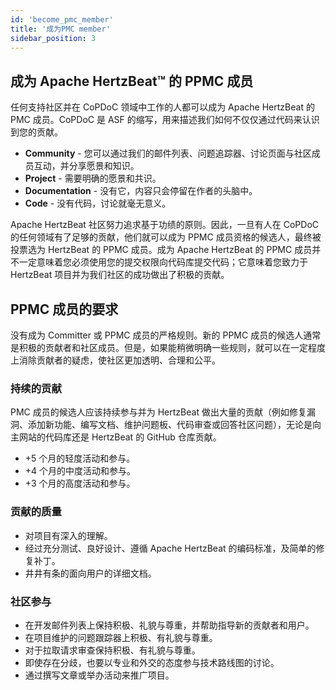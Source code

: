 ```yaml
---
id: 'become_pmc_member'
title: '成为PMC member'
sidebar_position: 3
---
```


<!--
Licensed to the Apache Software Foundation (ASF) under one or more
contributor license agreements.  See the NOTICE file distributed with
this work for additional information regarding copyright ownership.
The ASF licenses this file to You under the Apache License, Version 2.0
(the "License"); you may not use this file except in compliance with
the License.  You may obtain a copy of the License at

https://www.apache.org/licenses/LICENSE-2.0

Unless required by applicable law or agreed to in writing, software
distributed under the License is distributed on an "AS IS" BASIS,
WITHOUT WARRANTIES OR CONDITIONS OF ANY KIND, either express or implied.
See the License for the specific language governing permissions and
limitations under the License.
-->

## 成为 Apache HertzBeat™ 的 PPMC 成员

任何支持社区并在 CoPDoC 领域中工作的人都可以成为 Apache HertzBeat 的PMC 成员。CoPDoC 是 ASF 的缩写，用来描述我们如何不仅仅通过代码来认识到您的贡献。

- **Community** - 您可以通过我们的邮件列表、问题追踪器、讨论页面与社区成员互动，并分享愿景和知识。
- **Project** - 需要明确的愿景和共识。
- **Documentation** - 没有它，内容只会停留在作者的头脑中。
- **Code** - 没有代码，讨论就毫无意义。

Apache HertzBeat 社区努力追求基于功绩的原则。因此，一旦有人在 CoPDoC 的任何领域有了足够的贡献，他们就可以成为 PPMC 成员资格的候选人，最终被投票选为 HertzBeat 的 PPMC 成员。成为 Apache HertzBeat 的 PPMC 成员并不一定意味着您必须使用您的提交权限向代码库提交代码；它意味着您致力于 HertzBeat 项目并为我们社区的成功做出了积极的贡献。

## PPMC 成员的要求

没有成为 Committer 或 PPMC 成员的严格规则。新的 PPMC 成员的候选人通常是积极的贡献者和社区成员。但是，如果能稍微明确一些规则，就可以在一定程度上消除贡献者的疑虑，使社区更加透明、合理和公平。

### 持续的贡献

PMC 成员的候选人应该持续参与并为 HertzBeat 做出大量的贡献（例如修复漏洞、添加新功能、编写文档、维护问题板、代码审查或回答社区问题），无论是向主网站的代码库还是 HertzBeat 的 GitHub 仓库贡献。

- +5 个月的轻度活动和参与。
- +4 个月的中度活动和参与。
- +3 个月的高度活动和参与。

### 贡献的质量

- 对项目有深入的理解。
- 经过充分测试、良好设计、遵循 Apache HertzBeat 的编码标准，及简单的修复补丁。
- 井井有条的面向用户的详细文档。

### 社区参与

- 在开发邮件列表上保持积极、礼貌与尊重，并帮助指导新的贡献者和用户。
- 在项目维护的问题跟踪器上积极、有礼貌与尊重。
- 对于拉取请求审查保持积极、有礼貌与尊重。
- 即使存在分歧，也要以专业和外交的态度参与技术路线图的讨论。
- 通过撰写文章或举办活动来推广项目。
